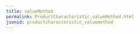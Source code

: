 ```yaml
---
title: valueMethod
permalink: ProductCharacteristic.valueMethod.html
jsonid: productcharacteristic_valuemethod
---
```

